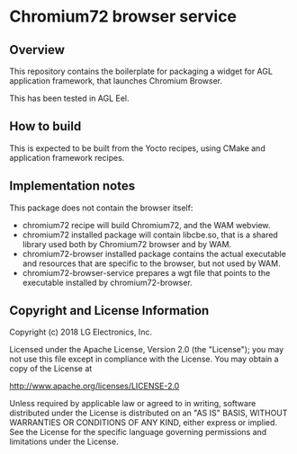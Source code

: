 # Chromium72 browser service

## Overview

This repository contains the boilerplate for packaging a widget for AGL
application framework, that launches Chromium Browser.

This has been tested in AGL Eel.

## How to build

This is expected to be built from the Yocto recipes, using CMake and
application framework recipes.

## Implementation notes

This package does not contain the browser itself:
* chromium72 recipe will build Chromium72, and the WAM webview.
* chromium72 installed package will contain libcbe.so, that is a shared
  library used both by Chromium72 browser and by WAM.
* chromium72-browser installed package contains the actual executable
  and resources that are specific to the browser, but not used by WAM.
* chromium72-browser-service prepares a wgt file that points to the
  executable installed by chromium72-browser.

## Copyright and License Information
Copyright (c) 2018 LG Electronics, Inc.

Licensed under the Apache License, Version 2.0 (the "License");
you may not use this file except in compliance with the License.
You may obtain a copy of the License at

http://www.apache.org/licenses/LICENSE-2.0

Unless required by applicable law or agreed to in writing, software
distributed under the License is distributed on an "AS IS" BASIS,
WITHOUT WARRANTIES OR CONDITIONS OF ANY KIND, either express or implied.
See the License for the specific language governing permissions and
limitations under the License.
